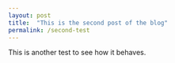 ```yaml
---
layout: post
title:  "This is the second post of the blog"
permalink: /second-test
---
```


This is another test to see how it behaves.